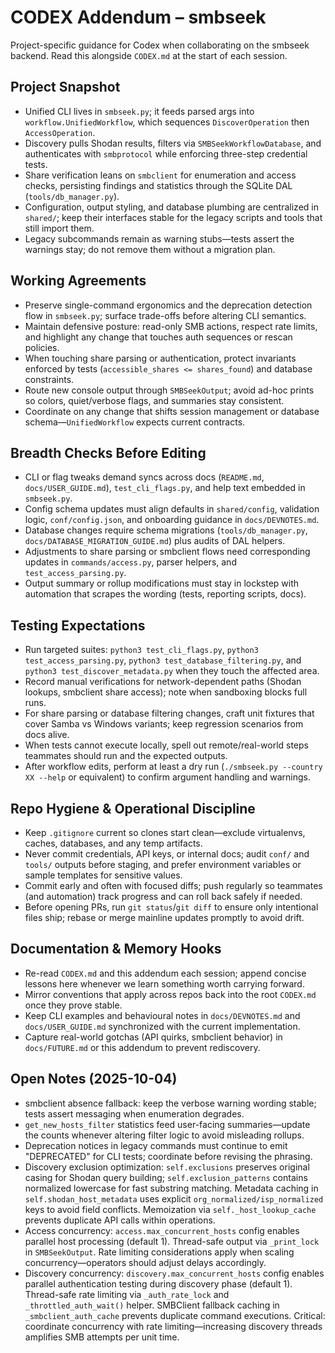 # CODEX Addendum – smbseek

Project-specific guidance for Codex when collaborating on the smbseek backend. Read this alongside `CODEX.md` at the start of each session.

## Project Snapshot
- Unified CLI lives in `smbseek.py`; it feeds parsed args into `workflow.UnifiedWorkflow`, which sequences `DiscoverOperation` then `AccessOperation`.
- Discovery pulls Shodan results, filters via `SMBSeekWorkflowDatabase`, and authenticates with `smbprotocol` while enforcing three-step credential tests.
- Share verification leans on `smbclient` for enumeration and access checks, persisting findings and statistics through the SQLite DAL (`tools/db_manager.py`).
- Configuration, output styling, and database plumbing are centralized in `shared/`; keep their interfaces stable for the legacy scripts and tools that still import them.
- Legacy subcommands remain as warning stubs—tests assert the warnings stay; do not remove them without a migration plan.

## Working Agreements
- Preserve single-command ergonomics and the deprecation detection flow in `smbseek.py`; surface trade-offs before altering CLI semantics.
- Maintain defensive posture: read-only SMB actions, respect rate limits, and highlight any change that touches auth sequences or rescan policies.
- When touching share parsing or authentication, protect invariants enforced by tests (`accessible_shares <= shares_found`) and database constraints.
- Route new console output through `SMBSeekOutput`; avoid ad-hoc prints so colors, quiet/verbose flags, and summaries stay consistent.
- Coordinate on any change that shifts session management or database schema—`UnifiedWorkflow` expects current contracts.

## Breadth Checks Before Editing
- CLI or flag tweaks demand syncs across docs (`README.md`, `docs/USER_GUIDE.md`), `test_cli_flags.py`, and help text embedded in `smbseek.py`.
- Config schema updates must align defaults in `shared/config`, validation logic, `conf/config.json`, and onboarding guidance in `docs/DEVNOTES.md`.
- Database changes require schema migrations (`tools/db_manager.py`, `docs/DATABASE_MIGRATION_GUIDE.md`) plus audits of DAL helpers.
- Adjustments to share parsing or smbclient flows need corresponding updates in `commands/access.py`, parser helpers, and `test_access_parsing.py`.
- Output summary or rollup modifications must stay in lockstep with automation that scrapes the wording (tests, reporting scripts, docs).

## Testing Expectations
- Run targeted suites: `python3 test_cli_flags.py`, `python3 test_access_parsing.py`, `python3 test_database_filtering.py`, and `python3 test_discover_metadata.py` when they touch the affected area.
- Record manual verifications for network-dependent paths (Shodan lookups, smbclient share access); note when sandboxing blocks full runs.
- For share parsing or database filtering changes, craft unit fixtures that cover Samba vs Windows variants; keep regression scenarios from docs alive.
- When tests cannot execute locally, spell out remote/real-world steps teammates should run and the expected outputs.
- After workflow edits, perform at least a dry run (`./smbseek.py --country XX --help` or equivalent) to confirm argument handling and warnings.

## Repo Hygiene & Operational Discipline
- Keep `.gitignore` current so clones start clean—exclude virtualenvs, caches, databases, and any temp artifacts.
- Never commit credentials, API keys, or internal docs; audit `conf/` and `tools/` outputs before staging, and prefer environment variables or sample templates for sensitive values.
- Commit early and often with focused diffs; push regularly so teammates (and automation) track progress and can roll back safely if needed.
- Before opening PRs, run `git status`/`git diff` to ensure only intentional files ship; rebase or merge mainline updates promptly to avoid drift.

## Documentation & Memory Hooks
- Re-read `CODEX.md` and this addendum each session; append concise lessons here whenever we learn something worth carrying forward.
- Mirror conventions that apply across repos back into the root `CODEX.md` once they prove stable.
- Keep CLI examples and behavioural notes in `docs/DEVNOTES.md` and `docs/USER_GUIDE.md` synchronized with the current implementation.
- Capture real-world gotchas (API quirks, smbclient behavior) in `docs/FUTURE.md` or this addendum to prevent rediscovery.

## Open Notes (2025-10-04)
- smbclient absence fallback: keep the verbose warning wording stable; tests assert messaging when enumeration degrades.
- `get_new_hosts_filter` statistics feed user-facing summaries—update the counts whenever altering filter logic to avoid misleading rollups.
- Deprecation notices in legacy commands must continue to emit "DEPRECATED" for CLI tests; coordinate before revising the phrasing.
- Discovery exclusion optimization: `self.exclusions` preserves original casing for Shodan query building; `self.exclusion_patterns` contains normalized lowercase for fast substring matching. Metadata caching in `self.shodan_host_metadata` uses explicit `org_normalized/isp_normalized` keys to avoid field conflicts. Memoization via `self._host_lookup_cache` prevents duplicate API calls within operations.
- Access concurrency: `access.max_concurrent_hosts` config enables parallel host processing (default 1). Thread-safe output via `_print_lock` in `SMBSeekOutput`. Rate limiting considerations apply when scaling concurrency—operators should adjust delays accordingly.
- Discovery concurrency: `discovery.max_concurrent_hosts` config enables parallel authentication testing during discovery phase (default 1). Thread-safe rate limiting via `_auth_rate_lock` and `_throttled_auth_wait()` helper. SMBClient fallback caching in `_smbclient_auth_cache` prevents duplicate command executions. Critical: coordinate concurrency with rate limiting—increasing discovery threads amplifies SMB attempts per unit time.
